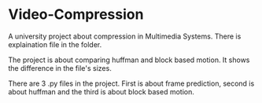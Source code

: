 # Video-Compression
A university project about compression in Multimedia Systems. 
There is explaination file in the folder. 

The project is about comparing huffman and block based motion. It shows the difference in the file's sizes. 

There are 3 .py files in the project. First is about frame prediction, second is about huffman and the third is about block based motion. 
